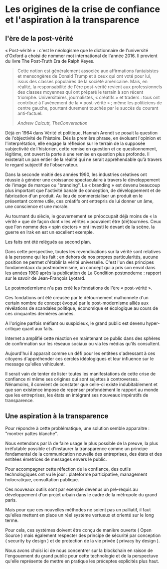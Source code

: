 # Les origines de la crise de confiance et l'aspiration à la transparence

## l'ère de la post-vérité

« Post-vérité » : c'est le néologisme que le dictionnaire de l'université d'Oxford a 
choisi de nommer mot international de l'année 2016. 
Il provient du livre The Post-Truth Era de Ralph Keyes.

> Cette notion est généralement associée aux affirmations fantaisistes et 
mensongères de Donald Trump et à ceux qui ont voté pour lui, issus des classes 
populaires de la société américaine. Mais, en réalité, la responsabilité de l'ère post-vérité 
revient aux professionnels des classes moyennes qui ont préparé le terrain à son récent triomphe. 
Universitaires, journalistes, « créatifs » et traders : tous ont contribué à l'avènement de la 
« post-vérité » ; même les politiciens de centre gauche, pourtant durement touchés par le succès 
du courant anti-factuel.
>
> *Andrew Calcutt, TheConversation*

Déjà en 1964 dans Vérité et politique, Hannah Arendt se posait la question de l'objectivité 
de l'histoire. Dès la première phrase, en évoluant l'opinion et l'interprétation, 
elle engage la réflexion sur le terrain de la supposée subjectivité de l'historien, 
cette remise en question et ce questionnement, légitime, ont ouvert la porte à une remise 
en question plus profonde. Il existerait un pan entier de la réalité qui ne serait 
appréhendable qu'à travers le regard subjectif de l'observateur.

Dans la seconde moitié des années 1990,
les industries créatives ont réussie à générer une croissance spectaculaire  à travers le développement
de l'image de marque ou "branding". Le « branding » est devenu beaucoup plus 
important que l'activité banale de conception, de développement et de fabrication d'un produit.
Au lieu de commercialiser un produit en le présentant comme utile, ces créatifs ont 
entrepris de lui donner un âme, une conscience et une morale.

Au tournant du siècle, le gouvernement se préoccupait déjà moins de « la vérité » que de façon 
dont « les vérités » pouvaient être (dé)tournées. Ceux que l'on nomme des « spin doctors » 
ont investi le devant de la scène. la guerre en Irak en est un excellent exemple. 

Les faits ont été relégués au second plan. 

Dans cette perspective, toutes les revendications sur la vérité sont relatives à la personne 
qui les fait ; en dehors de nos propres particularités, aucune position ne permet d'établir 
la vérité universelle. C'est l'un des principes fondamentaux du postmodernisme, 
un concept qui a pris son envol dans les années 1980 après la publication de 
La Condition postmoderne : rapport sur le savoir de Jean-François Lyotard. 

Le postmodernisme n'a pas créé les fondations de l'ère « post-vérité ». 

Ces fondations ont été creusée par le détournement malhonnete d'un 
certain nombre de concept évoqué par le post-modernisme alliés aux révélations de 
scandales politique, économique et écologique au cours de ces cinquantes dernières années.

A l'origine parfois méfiant ou  suspicieux, le grand public est devenu hyper-critique quant aux faits.

Internet a amplifié cette réaction en maintenant ce public dans des sphères de confirmation sur 
les réseaux sociaux ou via les médias qu'ils consultent.

Aujourd'hui il apparait comme un défi pour les entitées s'adressant à ces citoyens d'appréhender ces 
cercles idéologiques et leur influence sur le message qu'elles véhiculent.

Il serait vain de tenter de lister toutes les manifestations de 
cette crise de confiance ni même ses origines qui sont sujettes à controverses. Nénamoins, il 
convient de constater que celle-ci existe indubitablement et que son existence impose de 
repenser profondément le rapport au monde que les entreprises, 
les états en intégrant ses nouveaux impératifs de transparence.

## Une aspiration à la transparence

Pour répondre à cette problématique, une solution semble apparaitre : "montrer pattes blanche".

Nous entendons par là de faire usage le plus possible de la preuve, la plus irréfutable possible et 
d'instaurer la transparence comme un principe fondamental de la communication nouvelle des entreprises, 
des états et des entitées émetrices de messages envers le public.

Pour accompagner cette réfection de la confiance, des outils technologiques ont vu le jour :
plateforme participative, management holocratique, consultation publique.

Ces nouveaux outils sont par exemple devenus un pré-requis au développement d'un projet urbain 
dans le cadre de la métropole du grand paris.

Mais pour que ces nouvelles méthodes ne soient pas un palliatif, il faut qu'elles mettent en place un
réel système vertueux et orienté sur le long terme.

Pour cela, ces systèmes doivent être conçu de manière ouverte ( Open Source ) mais également respecter
des principe de sécurité par conception ( security by design )
 et de protection de la vie privée ( privacy by design ).
 
 Nous avons choisi ici de nous concentrer sur la blockchain en raison de l'engouement du grand public
 pour cette technologie et de la perspectuve qu'elle 
 représente de mettre en pratique les préceptes explicités plus haut.